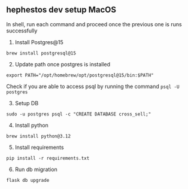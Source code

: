 ## hephestos dev setup MacOS
In shell, run each command and proceed once the previous one is runs successfully

1. Install Postgres@15

```shell
brew install postgresql@15
```

2. Update path once postgres is installed

```shell
export PATH="/opt/homebrew/opt/postgresql@15/bin:$PATH"
```

Check if you are able to access psql by running the command `psql -U postgres`

3. Setup DB

```shell
sudo -u postgres psql -c "CREATE DATABASE cross_sell;"
```

4. Install python

```shell
brew install python@3.12
```

5. Install requirements 

```shell
pip install -r requirements.txt
```
6. Run db migration
```shell
flask db upgrade
```